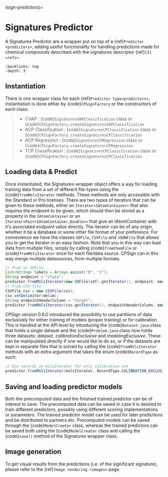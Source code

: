 (sign-predictors)=

# Signatures Predictor

A Signatures Predictor are a wrapper put on top of a {ref}`Predictor <predictors>`, adding useful functionality
for handling predictions made for chemical compounds described with the signatures descriptor {ref}`[2]<refs>`.

```{contents} Table of Contents
:backlinks: top
:depth: 3
```

## Instantiation

There is one wrapper class for each {ref}`Predictor type<predictors>`, instantiation is done either by {code}`CPSignFactory`
or the constructors of each class:

> - CVAP : {code}`SignaturesVAPClassification` class or {code}`CPSignFactory.createSignaturesVAPClassification`
> - ACP Classification : {code}`SignaturesCPClassification` class or {code}`CPSignFactory.createSignaturesCPClassification`
> - ACP Regression : {code}`SignaturesCPRegression` class or {code}`CPSignFactory.createSignaturesCPRegression`
> - TCP Classification : {code}`SignaturesCPClassification` class or {code}`CPSignFactory.createSignaturesCPClassification`

## Loading data & Predict

Once instantiated, the Signatures-wrapper object offers a way for loading training data from a set of different
file-types using the {code}`fromMolsIterator` methods.
These methods are only accessible with the Standard or Pro licenses. There are two types of iterators that can be given to these methods,
either an `Iterator<IAtomContainer>` that also requires the endpoint to be given, which should then be stored as a property in the
`IAtomContainer` or an  `Iterator<Pair<IAtomContainer,Double>>` that give an IAtomContainer with it's associated endpoint value directly.
The iterator can be of any origin, whether it be a database or some other file format of your preference. For convenience we have the
classes `SDFile`, `CSVFile` and `JSONFile` that allows you to get the iterator in an easy fashion. Note that you in this way can load data from
multiple files, simply by calling {code}`fromChemFile` or {code}`fromMolsIterator` once for each file/data source.
CPSign can in this way merge multiple datasources, from multiple formats.

```java
// From an SDFile
List<String> labels = Arrays.asList("0", "1");
String endpoint = "class";
predictor.fromMolsIterator(new SDFile(sdf).getIterator(), endpoint, new NamedLabels(labels));
// From CSV-file
CSVFile csv = new CSVFile(csv);
csv.setDelimiter(delim);
String endpointHeaderColumn = "target";
predictor.fromMolsIterator(csv.getIterator(), endpointHeaderColumn, new NamedLabels(labels));
```

CPSign version 0.6.0 introduced the possibility to use partitions of data exclusively for either training of models (proper training)
or for calibration. This is handled at the API level by introducing the {code}`Dataset.java` class that holds a single dataset
and the {code}`Problem.java` class now holds three datasets; *dataset*, *calibrationExclusive* and *modelingExclusive*. These can be manipulated
directly if one would like to do so, or if the datasets are kept in separate files that is solved by calling the {code}`fromMolsIterator` methods
with an extra argument that takes the enum {code}`RecordType` as such:

```java
// Use records in molsIterator for only calibration set
predictor.fromMolsIterator(molsIterator, RecordType.CALIBRATION_EXCLUSIVE);
```

## Saving and loading predictor models

Both the precomputed data and the finished trained predictor can be of interest to save. The precomputed
data can be saved in case it is desired to train different predictors, possibly using different scoring
implementations or parameters. The trained predictor model can be used for later predictions and
be distributed to partners etc. Precomputed models can be saved through the {code}`ModelCreator` class,
whereas the trained predictors can be saved both using the {code}`ModelCreator` class and calling the {code}`save()`
method of the Signatures wrapper class.

## Image generation

To get visual results from the predictions (i.e. of the significant signature), please refer to the {ref}`Image rendering <images>` page.
